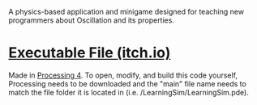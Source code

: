 A physics-based application and minigame designed for teaching new programmers about Oscillation and its properties.

# [Executable File (itch.io)](https://tygerhusky.itch.io/oscillation-learning-sim)

Made in [Processing 4](https://processing.org/). To open, modify, and build this code yourself, Processing needs to be downloaded and the "main" file name needs to match the file folder it is located in (i.e. /LearningSim/LearningSim.pde).
